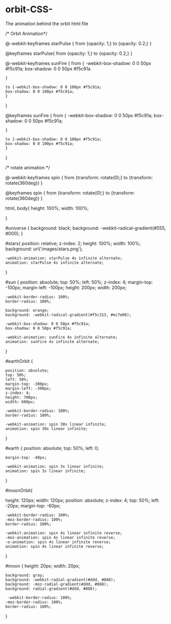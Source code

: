 # orbit-CSS-
The animation behind the orbit html file


/* Orbit Animation*/

@-webkit-keyframes starPulse {
     from {opacity: 1;}
    to {opacity: 0.2;}
}

@keyframes starPulse{
    from {opacity: 1;}
    to {opacity: 0.2;}
}

@-webkit-keyframes sunFire {
    from { -webkit-box-shadow: 0 0 50px #f5c91a;
    box-shadow: 0 0 50px #f5c91a
    
    }
    
    to {-webkit-box-shadow: 0 0 100px #f5c91a;
    box-shadow: 0 0 100px #f5c91a;
    }
}

@keyframes sunFire {
    from { -webkit-box-shadow: 0 0 50px #f5c91a;
    box-shadow: 0 0 50px #f5c91a;
    
    }
    
    to {-webkit-box-shadow: 0 0 100px #f5c91a;
    box-shadow: 0 0 100px #f5c91a;
    }
}

/* rotate animation */

@-webkit-keyframes spin {
    from {transform: rotate(0);}
    to {transform: rotate(360deg)}
}

@keyframes spin {
    from {transform: rotate(0);}
    to {transform: rotate(360deg)}
}


html, body{
    height: 100%;
    width: 100%;
    
}

#universe {
    background: black;
    background: -webkit-radical-gradient(#555, #000);
}

#stars{
    position: relative;
    z-index: 2;
    height: 100%;
    width: 100%;
    background: url('images/stars.png');
    
    -webkit-animation: starPulse 4s infinite alternate;
    animation: starPulse 4s infinite alternate;
}

#sun {
    position: absolute;
    top: 50%;
    left: 50%;
    z-index: 4;
    margin-top: -100px;
    margin-left: -100px;
    height: 200px;
    width: 200px;
    
    -webkit-border-radius: 100%;
    border-radius: 100%;
    
    background: orange;
    background: -webkit-radical-gradient(#f5c313, #ec7e08);
    
    -webkit-box-shadow: 0 0 50px #f5c91a;
    box-shadow: 0 0 50px #f5c91a;
    
    -webkit-animation: sunFire 4s infinite alternate;
    animation: sunFire 4s infinite alternate;
    
}

#earthOrbit {
   
    position: absolute;
    top: 50%;
    left: 50%;
    margin-top: -300px;
    margin-left: -300px;
    z-index: 4;
    height: 700px;
    width: 600px;
    
    -webkit-border-radius: 100%;
    border-radius: 100%;
    
    -webkit-animation: spin 30s linear infinite;
    animation: spin 30s linear infinite;
    
}

#earth {
    position: absolute;
    top: 50%;
    left: 0;
    
    margin-top: -40px;
    
    -webkit-animation: spin 3s linear infinite;
    animation: spin 3s linear infinite;
}

#moonOrbit{
    
    
   height: 120px;
    width: 120px;
    position: absolute;
    z-index: 4;
    top: 50%;
    left: -20px;
    margin-top: -60px;
    
    -webkit-border-radius: 100%;
    -moz-border-radius: 100%;
    border-radius: 100%;
    
    -webkit-animation: spin 4s linear infinite reverse;
    -moz-animation: spin 4s linear infinite reverse;
    -o-animation: spin 4s linear infinite reverse;
    animation: spin 4s linear infinite reverse;
}
    
    
#moon {
    height: 20px;
    width: 20px;
    
    
    background: gray;
    background: -webkit-radial-gradient(#ddd, #888);
    background: -moz-radial-gradient(#ddd, #888);
    background: radial-gradient(#ddd, #888);
    
     -webkit-border-radius: 100%;
    -moz-border-radius: 100%;
    border-radius: 100%;
    

}


